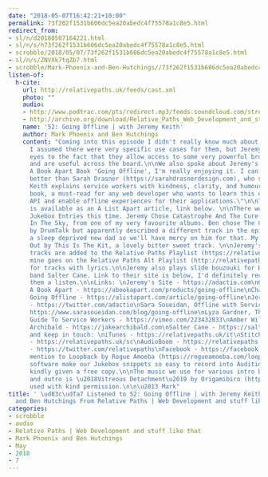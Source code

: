 ```yaml
---
date: "2018-05-07T16:42:21+10:00"
permalink: 73f262f1531b606dc5ea20abedc4f75578a1c8e5.html
redirect_from:
- sl/n/d20180507164221.html
- sl/n/s/h73f262f1531b606dc5ea20abedc4f75578a1c8e5.html
- scrobble/2018/05/07/73f262f1531b606dc5ea20abedc4f75578a1c8e5.html
- sl/n/s/ZNVXk7tqZb7.html
- scrobble/Mark-Phoenix-and-Ben-Hutchings//73f262f1531b606dc5ea20abedc4f75578a1c8e5.html
listen-of:
  h-cite:
    url: http://relativepaths.uk/feeds/cast.xml
    photo: ""
    audio:
    - http://www.podtrac.com/pts/redirect.mp3/feeds.soundcloud.com/stream/438217815-relativepaths-52-going-offline-with-jeremy-keith.mp3
    - http://archive.org/download/Relative_Paths_Web_Development_and_stuff_like_that-Podcast-by-Mark_Phoenix_and_Ben_Hutchings/438217815-relativepaths-52-going-offline-with-jeremy-keith.mp3
    name: '52: Going Offline | with Jeremy Keith'
    author: Mark Phoenix and Ben Hutchings
    content: "Coming into this episode I didn't really know much about service workers.
      I assumed there were very specific use cases for them, but Jeremy opened our
      eyes to the fact that they allow access to some very powerful browser features
      and are useful across the board.\n\nWe also spoke about Jeremy's recently released
      A Book Apart Book 'Going Offline', I'm really enjoying it. I can't put it any
      better than Sarah Drasner (https://sarahdrasnerdesign.com), who said:\n\n\"Jeremy
      Keith explains service workers with kindness, clarity, and humour in his new
      book, a must-read for any web developer who wants to learn this exciting new
      API and enable offline experiences for their applications.\"\n\nThe first chapter
      is available as an A List Apart article, link below. \n\nThere were some strong
      Jukebox Entries this time. Jeremy Chose Catastrophe And The Cure by Explosions
      In The Sky, from one of my very favourite albums. Ben chose The Celestial Garden
      by DrumTalk but apparently described a different track in the episode, he's
      a sleep deprived new dad so we'll have mercy on him for that. My pick was Bashed
      Out by This Is The Kit, a lovely bitter sweet track. \n\nJeremy's and Ben's
      tracks are added to the Relative Paths Playlist (https://relativepaths.uk/pl),
      mine goes on the Relative Paths Alt Playlist (http://relativepaths.uk/altpl)
      for tracks with lyrics.\n\nJeremy also plays slide bouzouki for Brighton based
      band Salter Cane. Link to their site is below, I'd definitely recommend giving
      them a listen.\n\nLinks: \nJeremy's Site - https://adactio.com\nGoing Offline,
      A Book Apart - https://abookapart.com/products/going-offline\nChapter One of
      Going Offline - https://alistapart.com/article/going-offline\nJeremy's Twitter
      - https://twitter.com/adactio\nSara Soueidan, Offline with Service Workers -
      https://www.sarasoueidan.com/blog/going-offline\nLyza Gardner, The Pragmatist\u2019s
      Guide To Service Workers - https://vimeo.com/223432833\nAmber Wilson - https://amberwilson.co.uk\nJake
      Archibald - https://jakearchibald.com\nSalter Cane - https://saltercane.com\n\nSubscribe
      and keep in touch: \niTunes - https://relativepaths.uk/it\nStitcher - https://relativepaths.uk/st\nSoundCloud
      - https://relativepaths.uk/sc\nAudioBoom - https://relativepaths.uk/ab\nTwitter
      - https://twitter.com/relativepaths\nFacebook - https://facebook.com/relativepaths\n\nSpecial
      mention to Loopback by Rogue Amoeba (https://rogueamoeba.com/loopback). This
      software make our Jukebox snippets so easy to record into Audition, and we were
      kindly given a free copy.\n\nThe music we use for various intro bits, stings
      and outro is \u2018Vitreous Detachment\u2019 by Origamibiro (http://www.tomwillhill.com),
      used with kind permission.\n\n\u2013 Mark"
title: ' \ud83c\udfa7 Listened to 52: Going Offline | with Jeremy Keith by Mark Phoenix
  and Ben Hutchings From Relative Paths | Web Development and stuff like that'
categories:
- scrobble
- audio
- Relative Paths | Web Development and stuff like that
- Mark Phoenix and Ben Hutchings
- May
- 2018
- 7
---
```

